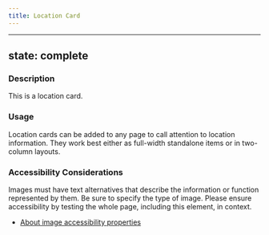 ```yaml
---
title: Location Card
---
```


---
state: complete
---

### Description
This is a location card.

### Usage
Location cards can be added to any page to call attention to location information. They work best either as full-width standalone items or in two-column layouts.

### Accessibility Considerations
Images must have text alternatives that describe the information or function represented by them. Be sure to specify the type of image. Please ensure accessibility by testing the whole page, including this element, in context.

* <a href="https://www.w3.org/WAI/tutorials/images/">About image accessibility properties</a>

<!-- ### SEO Considerations
This section is left intentionally blank and is for future consideration.

### Technical Considerations
To implement the location card, use the markup structure shown here, with the class location-card. -->
